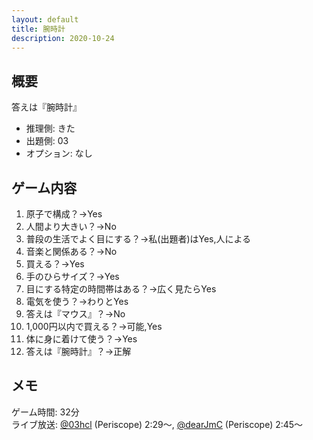 ```yaml
---
layout: default
title: 腕時計
description: 2020-10-24
---
```


## 概要

答えは『腕時計』

- 推理側: きた
- 出題側: 03
- オプション: なし

## ゲーム内容

1. 原子で構成？→Yes
2. 人間より大きい？→No
3. 普段の生活でよく目にする？→私(出題者)はYes,人による
4. 音楽と関係ある？→No
5. 買える？→Yes
6. 手のひらサイズ？→Yes
7. 目にする特定の時間帯はある？→広く見たらYes
8. 電気を使う？→わりとYes
9. 答えは『マウス』？→No
10. 1,000円以内で買える？→可能,Yes
11. 体に身に着けて使う？→Yes
12. 答えは『腕時計』？→正解

## メモ

ゲーム時間: 32分  
ライブ放送: [@03hcl](https://www.periscope.tv/03hcl/1RDGlrlrWldxL?t=2m29s) (Periscope) 2:29～, [@dearJmC](https://www.pscp.tv/dearJmC/1jMJgXmXELyxL?t=2m45s) (Periscope) 2:45～
